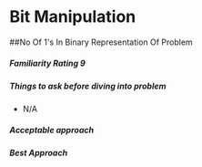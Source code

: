 # Bit Manipulation

##No Of 1's In Binary Representation Of Problem
##### Familiarity Rating 9
##### Things to ask before diving into problem
* N/A

##### Acceptable approach

##### Best Approach
